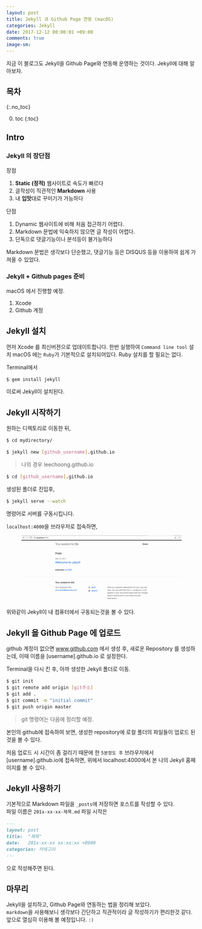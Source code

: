 ```yaml
---
layout: post
title: Jekyll 과 Github Page 연동 (macOS)
categories: Jekyll
date: 2017-12-12 00:00:01 +09:00
comments: true
image-sm: 
---
```


지금 이 블로그도 Jekyll을 Github Page와 연동해 운영하는 것이다. Jekyll에 대해 알아보자.

## 목차
{:.no_toc}

0. toc
{:toc}

## Intro
### Jekyll 의 장단점
장점
1. **Static (정적)** 웹사이트로 속도가 빠르다
2. 글작성이 직관적인 **Markdown** 사용
3. 내 **입맛**대로 꾸미기가 가능하다

단점
1. Dynamic 웹사이트에 비해 처음 접근하기 어렵다.
2. Markdown 문법에 익숙하지 않으면 글 작성이 어렵다.
3. 단독으로 댓글기능이나 분석등이 불가능하다

Markdown 문법은 생각보다 단순했고, 댓글기능 등은 DISQUS 등을 이용하여 쉽게 가져올 수 있었다.

### Jekyll + Github pages 준비
macOS 에서 진행할 예정.
1. Xcode
2. Github 계정

## Jekyll 설치
먼저 Xcode 를 최신버젼으로 업데이트합니다. 한번 실행하여 `Command line tool` 설치
macOS 에는 `Ruby`가 기본적으로 설치되어있다. Ruby 설치를 할 필요는 없다. <br/>

Terminal에서
```sh
$ gem install jekyll
```

이로써 Jekyll이 설치된다.

<!-- ad -->

## Jekyll 시작하기

원하는 디렉토리로 이동한 뒤,
```sh
$ cd mydirectory/
```
```sh
$ jekyll new [github_username].github.io
```
> 나의 경우 leechoong.github.io

```sh
$ cd [github_username].github.io
```
생성된 폴더로 진입후,
```sh
$ jekyll serve --watch
```
명령어로 서버를 구동시킵니다.

`localhost:4000`을 브라우저로 접속하면,

<figure>
<img src="/assets/posts/20171212/101.png" width="700">
<figcaption align="middle">
</figcaption>
</figure>

위와같이 Jekyll이 내 컴퓨터에서 구동되는것을 볼 수 있다.

## Jekyll 을 Github Page 에 업로드
github 계정이 없으면 www.github.com 에서 생성 후,
새로운 Repository 를 생성하는데, 이때 이름을 [username].github.io 로 설정한다.

Terminal을 다시 킨 후, 아까 생성한 Jekyll 폴더로 이동.
```sh
$ git init
$ git remote add origin [git주소]
$ git add .
$ git commit -m "initial commit"
$ git push origin master
```

> git 명령어는 다음에 정리할 예정.

본인의 github에 접속하여 보면, 생성한 repository에 로컬 폴더의 파일들이 업로드 된것을 볼 수 있다. <br/>

처음 업로드 시 시간이 좀 걸리기 때문에 한 `5분정도 후` 브라우저에서 [username].github.io에 접속하면, 위에서 localhost:4000에서 본 나의 Jekyll 홈페이지를 볼 수 있다.

## Jekyll 사용하기
기본적으로 Markdown 파일을 `_posts`에 저장하면 포스트를 작성할 수 있다. <br />
파일 이름은 `201x-xx-xx-제목.md`
파일 시작은
```md
---
layout: post
title:  "제목"
date:   201x-xx-xx xx:xx:xx +0900
categories: 카테고리
---
```
으로 작성해주면 된다. <br/>

## 마무리
Jekyll을 설치하고, Github Page와 연동하는 법을 정리해 보았다. <br/>
`markdown`을 사용해보니 생각보다 간단하고 직관적이라 글 작성하기가 편리한것 같다. 앞으로 열심히 이용해 볼 예정입니다. `:)`
